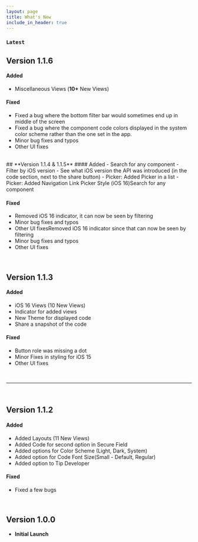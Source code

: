 ```yaml
---
layout: page
title: What's New
include_in_header: true
---
```



### `Latest`
## **Version 1.1.6**
#### Added
- Miscellaneous Views (**10+** New Views)

#### Fixed
- Fixed a bug where the bottom filter bar would sometimes end up in middle of the screen
- Fixed a bug where the component code colors displayed in the system color scheme rather than the one set in the app.
- Minor bug fixes and typos
- Other UI fixes

<br>
## **Version 1.1.4 & 1.1.5**
#### Added
- Search for any component
- Filter by iOS version
- See what iOS version the API was introduced (in the code section, next to the share button)
- Picker: Added Picker in a list
- Picker: Added Navigation Link Picker Style (iOS 16)Search for any component

#### Fixed
- Removed iOS 16 indicator, it can now be seen by filtering
- Minor bug fixes and typos
- Other UI fixesRemoved iOS 16 indicator since that can now be seen by filtering
- Minor bug fixes and typos
- Other UI fixes

<br>


## **Version 1.1.3**
#### Added
- iOS 16 Views (10 New Views)
- Indicator for added views
- New Theme for displayed code
- Share a snapshot of the code


#### Fixed
- Button role was missing a dot
- Minor Fixes in styling for iOS 15
- Other UI fixes

<br>


________
<br>


## **Version 1.1.2**
#### Added
- Added Layouts (11 New Views)
- Added Code for second option in Secure Field
- Added options for Color Scheme (Light, Dark, System)
- Added option for Code Font Size(Small - Default, Regular)
- Added option to Tip Developer

#### Fixed
- Fixed a few bugs

<br>

## **Version 1.0.0**
- **Initial Launch**

<br>
